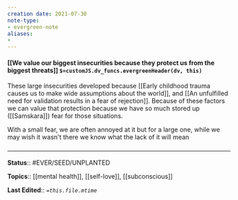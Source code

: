 ```yaml
---
creation date: 2021-07-30
note-type: 
- evergreen-note
aliases:
- 
---
```


#### [[We value our biggest insecurities because they protect us from the biggest threats]] `$=customJS.dv_funcs.evergreenHeader(dv, this)`

These large insecurities developed because [[Early childhood trauma causes us to make wide assumptions about the world]], and [[An unfulfilled need for validation results in a fear of rejection]]. Because of these factors we can value that protection because we have so much stored up ([[Samskara]]) fear for those situations. 

With a small fear, we are often annoyed at it but for a large one, while we may wish it wasn't there we know what the lack of it will mean

### <hr class="footnote"/>

**Status**:: #EVER/SEED/UNPLANTED 

**Topics**::  [[mental health]], [[self-love]], [[subconscious]]
	
**Last Edited**:: *`=this.file.mtime`*
